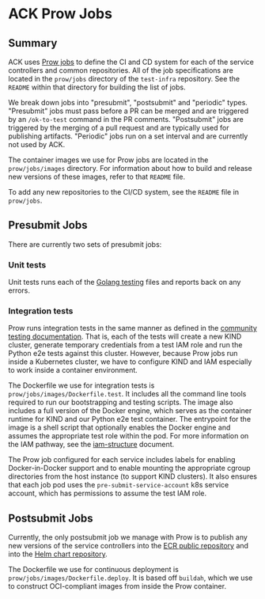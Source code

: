 # ACK Prow Jobs

## Summary

ACK uses [Prow jobs][prow-jobs] to define the CI and CD system for each of the
service controllers and common repositories. All of the job specifications are
located in the `prow/jobs` directory of the `test-infra` repository. See the 
`README` within that directory for building the list of jobs.

We break down jobs into "presubmit", "postsubmit" and "periodic" types. 
"Presubmit" jobs must pass before a PR can be merged and are triggered by an 
`/ok-to-test` command in the PR comments. "Postsubmit" jobs are triggered by the
merging of a pull request and are typically used for publishing artifacts.
"Periodic" jobs run on a set interval and are currently not used by ACK.

The container images we use for Prow jobs are located in the `prow/jobs/images`
directory. For information about how to build and release new versions of these
images, refer to that `README` file.

To add any new repositories to the CI/CD system, see the `README` file in
`prow/jobs`.

## Presubmit Jobs

There are currently two sets of presubmit jobs:

### Unit tests

Unit tests runs each of the [Golang testing][golang-testing] files and reports
back on any errors.

[golang-testing]: https://golang.org/pkg/cmd/go/internal/test/

### Integration tests

Prow runs integration tests in the same manner as defined in the
[community testing documentation][testing-docs]. That is, each of the tests will
create a new KIND cluster, generate temporary credentials from a test IAM role 
and run the Python e2e tests against this cluster. However, because Prow jobs
run inside a Kubernetes cluster, we have to configure KIND and IAM especially to 
work inside a container environment.

[testing-docs]: https://aws-controllers-k8s.github.io/community/dev-docs/testing/

The Dockerfile we use for integration tests is
`prow/jobs/images/Dockerfile.test`. It includes all the command line tools 
required to run our bootstrapping and testing scripts. The image also includes a
full version of the Docker engine, which serves as the container runtime for
KIND and our Python e2e test container. The entrypoint for the image is a shell
script that optionally enables the Docker engine and assumes the appropriate
test role within the pod. For more information on the IAM pathway, see the
[iam-structure](iam-structure.md) document.

The Prow job configured for each service includes labels for enabling 
Docker-in-Docker support and to enable mounting the appropriate cgroup 
directories from the host instance (to support KIND clusters). It also ensures
that each job pod uses the `pre-submit-service-account` k8s service account, 
which has permissions to assume the test IAM role.

## Postsubmit Jobs

Currently, the only postsubmit job we manage with Prow is to publish any new
versions of the service controllers into the [ECR public repository][ecr-repo]
and into the [Helm chart repository][helm-repo].

The Dockerfile we use for continuous deployment is
`prow/jobs/images/Dockerfile.deploy`. It is based off `buildah`, which we use to
construct OCI-compliant images from inside the Prow container.

[prow-jobs]: https://github.com/kubernetes/test-infra/blob/master/config/jobs/README.md
[ecr-repo]: https://gallery.ecr.aws/aws-controllers-k8s/controller
[helm-repo]: https://gallery.ecr.aws/aws-controllers-k8s/chart